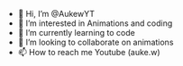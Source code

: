 - 👋 Hi, I’m @AukewYT
- 👀 I’m interested in Animations and coding
- 🌱 I’m currently learning to code
- 💞️ I’m looking to collaborate on animations
- 📫 How to reach me Youtube (auke.w)

<!---
AukewYT/AukewYT is a ✨ special ✨ repository because its `README.md` (this file) appears on your GitHub profile.
You can click the Preview link to take a look at your changes.
--->
